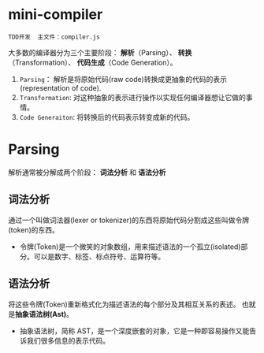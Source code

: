 # mini-compiler

```
TDD开发  主文件：compiler.js
```

大多数的编译器分为三个主要阶段： **解析**（Parsing）、 **转换**（Transformation）、 **代码生成**（Code Generation）。

1. `Parsing`： 解析是将原始代码(raw code)转换成更抽象的代码的表示(representation of code).
2. `Transformation`: 对这种抽象的表示进行操作以实现任何编译器想让它做的事情。
3. `Code Generaiton`: 将转换后的代码表示转变成新的代码。

# Parsing

解析通常被分解成两个阶段： **词法分析** 和 **语法分析**

## 词法分析

通过一个叫做词法器(lexer or tokenizer)的东西将原始代码分割成这些叫做令牌(token)的东西。

- 令牌(Token)是一个微笑的对象数组，用来描述语法的一个孤立(isolated)部分。可以是数字、标签、标点符号、运算符等。

## 语法分析

将这些令牌(Token)重新格式化为描述语法的每个部分及其相互关系的表述。 也就是**抽象语法树(Ast)**。

- 抽象语法树，简称 AST，是一个深度嵌套的对象，它是一种即容易操作又能告诉我们很多信息的表示代码。
